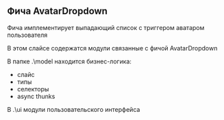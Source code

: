 ## Фича AvatarDropdown

Фича имплементирует выпадающий список с триггером аватаром пользователя

В этом слайсе содержатся модули связанные с фичой AvatarDropdown

В папке .\model находится бизнес-логика:

- слайс
- типы
- селекторы
- async thunks

В .\ui модули пользовательского интерфейса
